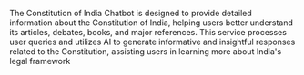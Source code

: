 The Constitution of India Chatbot is designed to provide detailed information about the Constitution of India, helping users better understand its articles, debates, books, and major references. This service processes user queries and utilizes AI to generate informative and insightful responses related to the Constitution, assisting users in learning more about India's legal framework